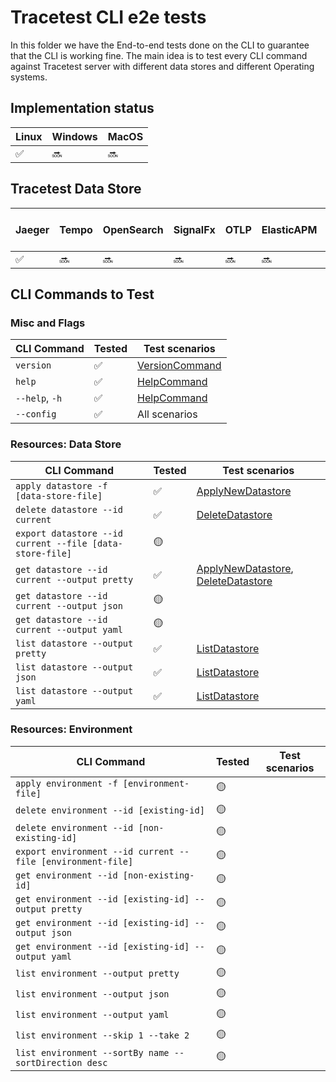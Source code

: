 # Tracetest CLI e2e tests

In this folder we have the End-to-end tests done on the CLI to guarantee that the CLI is working fine. 
The main idea is to test every CLI command against Tracetest server with different data stores and different Operating systems.


## Implementation status

| Linux              | Windows | MacOS  |
| ------------------ | ------- | ------ |
| :white_check_mark: | :soon:  | :soon: |

## Tracetest Data Store

| Jaeger             | Tempo  | OpenSearch | SignalFx | OTLP   | ElasticAPM | New Relic | Lightstep | Datadog | AWS X-Ray | Honeycomb |
| ------------------ | ------ | ---------- | -------- | ------ | ---------- | --------- | --------- | ------- | --------- | --------- |
| :white_check_mark: | :soon: | :soon:     | :soon:   | :soon: | :soon:     | :soon:    | :soon:    | :soon:  | :soon:    | :soon:    |

## CLI Commands to Test

### Misc and Flags

| CLI Command    | Tested             | Test scenarios |
| -------------- | ------------------ | -------------- |
| `version`      | :white_check_mark: | [VersionCommand](./testscenarios/version_test.go) |
| `help`         | :white_check_mark: | [HelpCommand](./testscenarios/help_test.go) |
| `--help`, `-h` | :white_check_mark: | [HelpCommand](./testscenarios/help_test.go) |
| `--config`     | :white_check_mark: | All scenarios |

### Resources: Data Store

| CLI Command                                              | Tested             | Test scenarios |
| -------------------------------------------------------- | ------------------ | -------------- |
| `apply datastore -f [data-store-file]`                   | :white_check_mark: | [ApplyNewDatastore](./testscenarios/datastore/apply_new_datastore_test.go) |
| `delete datastore --id current`                          | :white_check_mark: | [DeleteDatastore](./testscenarios/datastore/delete_datastore_test.go) |
| `export datastore --id current --file [data-store-file]` | :yellow_circle:    | |
| `get datastore --id current --output pretty`             | :white_check_mark: | [ApplyNewDatastore](./testscenarios/datastore/apply_new_datastore_test.go), [DeleteDatastore](./testscenarios/datastore/delete_datastore_test.go) |
| `get datastore --id current --output json`               | :yellow_circle:    | |
| `get datastore --id current --output yaml`               | :yellow_circle:    | |
| `list datastore --output pretty`                         | :white_check_mark: | [ListDatastore](./testscenarios/datastore/list_datastore_test.go) |
| `list datastore --output json`                           | :white_check_mark: | [ListDatastore](./testscenarios/datastore/list_datastore_test.go) |
| `list datastore --output yaml`                           | :white_check_mark: | [ListDatastore](./testscenarios/datastore/list_datastore_test.go) |

### Resources: Environment

| CLI Command                                                 | Tested             | Test scenarios |
| ----------------------------------------------------------- | ------------------ | -------------- |
| `apply environment -f [environment-file]`                   | :yellow_circle:    | |
| `delete environment --id [existing-id]`                     | :yellow_circle:    | |
| `delete environment --id [non-existing-id]`                 | :yellow_circle:    | |
| `export environment --id current --file [environment-file]` | :yellow_circle:    | |
| `get environment --id [non-existing-id]`                    | :yellow_circle:    | |
| `get environment --id [existing-id] --output pretty`        | :yellow_circle:    | |
| `get environment --id [existing-id] --output json`          | :yellow_circle:    | |
| `get environment --id [existing-id] --output yaml`          | :yellow_circle:    | |
| `list environment --output pretty`                          | :yellow_circle:    | |
| `list environment --output json`                            | :yellow_circle:    | |
| `list environment --output yaml`                            | :yellow_circle:    | |
| `list environment --skip 1 --take 2`                        | :yellow_circle:    | |
| `list environment --sortBy name --sortDirection desc`       | :yellow_circle:    | |
